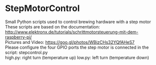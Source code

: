 # StepMotorControl
Small Python scripts used to control brewing hardware with a step motor
<br>
These scripts are based on the documentation: http://www.elektronx.de/tutorials/schrittmotorsteuerung-mit-dem-raspberry-pi/
<br>
Pictures and Video: https://goo.gl/photos/WBizCHs32YQfAHeS7
<br>
Please configure the four GPIO ports the step motor is connected in the script: stepcontrol.py
<br>
high.py: right turn (temperature up)
low.py: left turn (temperature down)
